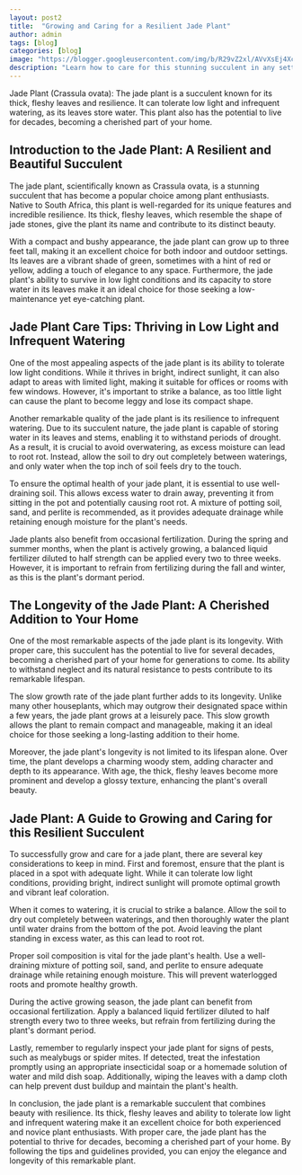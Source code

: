 ```yaml
---
layout: post2
title:  "Growing and Caring for a Resilient Jade Plant"
author: admin
tags: [blog]
categories: [blog]
image: "https://blogger.googleusercontent.com/img/b/R29vZ2xl/AVvXsEj4XcaonWUlB2C0jzQyledCF_3JUquZz_0LvQQL-9aI1xEBU-4R8trEbwypKOMb9cpSRBXO07YiUQOmiaoZRqgJ41X0d3sMV43H3UiPBSelWRxwkx10qMAJyDCidw4R9zICy7Cff_KUu8lLGoxUMOWiYZuQWnd0n0RHkfZUPtpX-aNN5e_v4JuC1ade8Mg/s1600/20240427_073027.jpg"
description: "Learn how to care for this stunning succulent in any setting."
---
```


<p>Jade Plant (Crassula ovata): The jade plant is a succulent known for its thick, fleshy leaves and resilience. It can tolerate low light and infrequent watering, as its leaves store water. This plant also has the potential to live for decades, becoming a cherished part of your home.</p>
<h2>Introduction to the Jade Plant: A Resilient and Beautiful Succulent</h2>
<p>The jade plant, scientifically known as Crassula ovata, is a stunning succulent that has become a popular choice among plant enthusiasts. Native to South Africa, this plant is well-regarded for its unique features and incredible resilience. Its thick, fleshy leaves, which resemble the shape of jade stones, give the plant its name and contribute to its distinct beauty.</p>
<p>With a compact and bushy appearance, the jade plant can grow up to three feet tall, making it an excellent choice for both indoor and outdoor settings. Its leaves are a vibrant shade of green, sometimes with a hint of red or yellow, adding a touch of elegance to any space. Furthermore, the jade plant's ability to survive in low light conditions and its capacity to store water in its leaves make it an ideal choice for those seeking a low-maintenance yet eye-catching plant.</p>
<h2>Jade Plant Care Tips: Thriving in Low Light and Infrequent Watering</h2>
<p>One of the most appealing aspects of the jade plant is its ability to tolerate low light conditions. While it thrives in bright, indirect sunlight, it can also adapt to areas with limited light, making it suitable for offices or rooms with few windows. However, it's important to strike a balance, as too little light can cause the plant to become leggy and lose its compact shape.</p>
<p>Another remarkable quality of the jade plant is its resilience to infrequent watering. Due to its succulent nature, the jade plant is capable of storing water in its leaves and stems, enabling it to withstand periods of drought. As a result, it is crucial to avoid overwatering, as excess moisture can lead to root rot. Instead, allow the soil to dry out completely between waterings, and only water when the top inch of soil feels dry to the touch.</p>
<p>To ensure the optimal health of your jade plant, it is essential to use well-draining soil. This allows excess water to drain away, preventing it from sitting in the pot and potentially causing root rot. A mixture of potting soil, sand, and perlite is recommended, as it provides adequate drainage while retaining enough moisture for the plant's needs.</p>
<p>Jade plants also benefit from occasional fertilization. During the spring and summer months, when the plant is actively growing, a balanced liquid fertilizer diluted to half strength can be applied every two to three weeks. However, it is important to refrain from fertilizing during the fall and winter, as this is the plant's dormant period.</p>
<h2>The Longevity of the Jade Plant: A Cherished Addition to Your Home</h2>
<p>One of the most remarkable aspects of the jade plant is its longevity. With proper care, this succulent has the potential to live for several decades, becoming a cherished part of your home for generations to come. Its ability to withstand neglect and its natural resistance to pests contribute to its remarkable lifespan.</p>
<p>The slow growth rate of the jade plant further adds to its longevity. Unlike many other houseplants, which may outgrow their designated space within a few years, the jade plant grows at a leisurely pace. This slow growth allows the plant to remain compact and manageable, making it an ideal choice for those seeking a long-lasting addition to their home.</p>
<p>Moreover, the jade plant's longevity is not limited to its lifespan alone. Over time, the plant develops a charming woody stem, adding character and depth to its appearance. With age, the thick, fleshy leaves become more prominent and develop a glossy texture, enhancing the plant's overall beauty.</p>
<h2>Jade Plant: A Guide to Growing and Caring for this Resilient Succulent</h2>
<p>To successfully grow and care for a jade plant, there are several key considerations to keep in mind. First and foremost, ensure that the plant is placed in a spot with adequate light. While it can tolerate low light conditions, providing bright, indirect sunlight will promote optimal growth and vibrant leaf coloration.</p>
<p>When it comes to watering, it is crucial to strike a balance. Allow the soil to dry out completely between waterings, and then thoroughly water the plant until water drains from the bottom of the pot. Avoid leaving the plant standing in excess water, as this can lead to root rot.</p>
<p>Proper soil composition is vital for the jade plant's health. Use a well-draining mixture of potting soil, sand, and perlite to ensure adequate drainage while retaining enough moisture. This will prevent waterlogged roots and promote healthy growth.</p>
<p>During the active growing season, the jade plant can benefit from occasional fertilization. Apply a balanced liquid fertilizer diluted to half strength every two to three weeks, but refrain from fertilizing during the plant's dormant period.</p>
<p>Lastly, remember to regularly inspect your jade plant for signs of pests, such as mealybugs or spider mites. If detected, treat the infestation promptly using an appropriate insecticidal soap or a homemade solution of water and mild dish soap. Additionally, wiping the leaves with a damp cloth can help prevent dust buildup and maintain the plant's health.</p>
<p>In conclusion, the jade plant is a remarkable succulent that combines beauty with resilience. Its thick, fleshy leaves and ability to tolerate low light and infrequent watering make it an excellent choice for both experienced and novice plant enthusiasts. With proper care, the jade plant has the potential to thrive for decades, becoming a cherished part of your home. By following the tips and guidelines provided, you can enjoy the elegance and longevity of this remarkable plant.</p>



